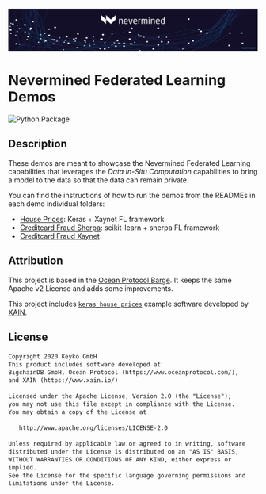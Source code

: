 [![banner](https://raw.githubusercontent.com/nevermined-io/assets/main/images/logo/banner_logo.png)](https://nevermined.io)

# Nevermined Federated Learning Demos

![Python Package](https://github.com/nevermined-io/fl-demo/workflows/Python%20package/badge.svg?branch=master)

## Description

These demos are meant to showcase the Nevermined Federated Learning capabilities
that leverages the _Data In-Situ Computation_ capabilities to bring a model to
the data so that the data can remain private.

You can find the instructions of how to run the demos from the READMEs in each demo individual folders:

- [House Prices](house-prices-xain/README.md): Keras + Xaynet FL framework
- [Creditcard Fraud Sherpa](fraud-detection-sherpa/README.md): scikit-learn + sherpa FL framework
- [Creditcard Fraud Xaynet](fraud-detection-xain/README.md)

## Attribution

This project is based in the [Ocean Protocol
Barge](https://github.com/oceanprotocol/barge). It keeps the same Apache v2
License and adds some improvements.

This project includes
[`keras_house_prices`](https://github.com/xaynetwork/xaynet/tree/v0.8.0/python/client_examples/keras_house_prices)
example software developed by [XAIN](https://www.xain.io/).

## License

```
Copyright 2020 Keyko GmbH
This product includes software developed at
BigchainDB GmbH, Ocean Protocol (https://www.oceanprotocol.com/),
and XAIN (https://www.xain.io/)

Licensed under the Apache License, Version 2.0 (the "License");
you may not use this file except in compliance with the License.
You may obtain a copy of the License at

   http://www.apache.org/licenses/LICENSE-2.0

Unless required by applicable law or agreed to in writing, software
distributed under the License is distributed on an "AS IS" BASIS,
WITHOUT WARRANTIES OR CONDITIONS OF ANY KIND, either express or implied.
See the License for the specific language governing permissions and
limitations under the License.
```
